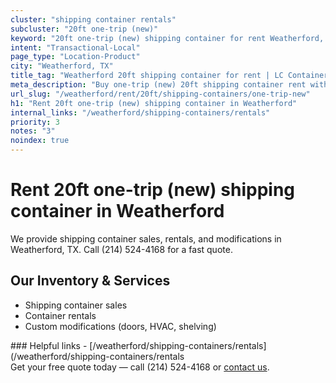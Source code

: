```yaml
---
cluster: "shipping container rentals"
subcluster: "20ft one-trip (new)"
keyword: "20ft one-trip (new) shipping container for rent Weatherford, TX"
intent: "Transactional-Local"
page_type: "Location-Product"
city: "Weatherford, TX"
title_tag: "Weatherford 20ft shipping container for rent | LC Container"
meta_description: "Buy one-trip (new) 20ft shipping container rent with local delivery in Weatherford, TX. LC Container — local Since 2003. Request a fast quote today."
url_slug: "/weatherford/rent/20ft/shipping-containers/one-trip-new"
h1: "Rent 20ft one-trip (new) shipping container in Weatherford"
internal_links: "/weatherford/shipping-containers/rentals"
priority: 3
notes: "3"
noindex: true
---
```


# Rent 20ft one-trip (new) shipping container in Weatherford

We provide shipping container sales, rentals, and modifications in Weatherford, TX. Call (214) 524-4168 for a fast quote.

## Our Inventory & Services
- Shipping container sales
- Container rentals
- Custom modifications (doors, HVAC, shelving)

<div data-section="internal-links">
### Helpful links
- [/weatherford/shipping-containers/rentals](/weatherford/shipping-containers/rentals
</div>

<div data-section="cta">
Get your free quote today — call (214) 524-4168 or <a href="/contact">contact us</a>.
</div>

<script type="application/ld+json">{"@context":"https://schema.org","@type":"FAQPage","mainEntity":[{"@type":"Question","name":"How much does delivery cost in Weatherford, TX?","acceptedAnswer":{"@type":"Answer","text":"Delivery costs vary by distance and container size. Most deliveries in Weatherford, TX range from $150-$300. Call (214) 524-4168 for an exact quote based on your specific location."}},{"@type":"Question","name":"Do you offer financing or payment plans?","acceptedAnswer":{"@type":"Answer","text":"We accept major credit cards, checks, and can discuss commercial terms for bulk purchases. Call (214) 524-4168 to discuss options."}},{"@type":"Question","name":"Can you customize containers in Weatherford, TX?","acceptedAnswer":{"@type":"Answer","text":"Yes — we perform modifications like doors, HVAC, insulation, and shelving. Request a custom quote at (214) 524-4168 or via our contact form."}}]}</script>
